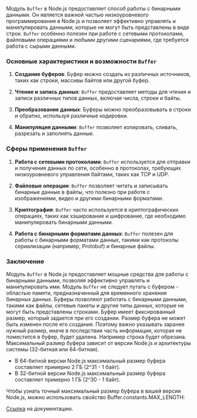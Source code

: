 Модуль `Buffer` в Node.js предоставляет способ работы с бинарными данными.
Он является важной частью низкоуровневого программирования в Node.js и позволяет эффективно управлять и манипулировать данными, которые не могут быть представлены в виде строк. `Buffer` особенно полезен при работе с сетевыми протоколами, файловыми операциями и любыми другими сценариями, где требуется работа с сырыми данными.

### Основные характеристики и возможности `Buffer`

1. **Создание буферов**:
Буфер можно создать из различных источников, таких как строки, массивы байтов или другой буфер.

2. **Чтение и запись данных**:
`Buffer` предоставляет методы для чтения и записи различных типов данных, включая числа, строки и байты.

3. **Преобразование данных**:
Буферы можно преобразовывать в строки и обратно, используя различные кодировки.

4. **Манипуляция данными**:
`Buffer` позволяет копировать, сливать, разрезать и заполнять данные.


### Сферы применения `Buffer`

1. **Работа с сетевыми протоколами**:
`Buffer` используется для отправки и получения данных по сети, особенно в протоколах, требующих низкоуровневого управления байтами, таких как TCP и UDP.

2. **Файловые операции**:
`Buffer` позволяет читать и записывать бинарные данные в файлы, что полезно при работе с изображениями, видео и другими бинарными форматами.

3. **Криптография**:
`Buffer` часто используется в криптографических операциях, таких как хэширование и шифрование, где необходимо манипулировать бинарными данными.

4. **Работа с бинарными форматами данных**:
`Buffer` полезен для работы с бинарными форматами данных, такими как протоколы сериализации (например, Protobuf) и бинарные файлы.

### Заключение

Модуль `Buffer` в Node.js предоставляет мощные средства для работы с бинарными данными, позволяя эффективно управлять и манипулировать ими. Модуль `Buffer` не следует путать с буфером - областью памяти, предназначенный для временного хранения бинарных данных. Буферы позволяют работать с бинарными данными, такими как файлы, сетевые пакеты и другие типы данных, которые не могут быть представлены строками. Буфер имеет фиксированный размер, который задается при его создании. Размер буфера не может быть изменен после его создания. Поэтому важно указывать заранее нужный размер, иначе в последствии часть информации, которая не поместится в буфер, будет удалена. Например строка будет обрезана.
Максимальный размер буфера зависит от версии Node.js и архитектуры системы (32-битная или 64-битная).
- В 64-битной версии Node.js максимальный размер буфера составляет примерно 2 ГБ (2^31 - 1 байт).
- В 32-битной версии Node.js максимальный размер буфера составляет примерно 1 ГБ (2^30 - 1 байт).

Чтобы узнать точный максимальный размер буфера в вашей версии Node.js, можно использовать свойство Buffer.constants.MAX_LENGTH:

[Ссылка](https://nodejs.org/dist/latest-v8.x/docs/api/buffer.html) на документацию.
